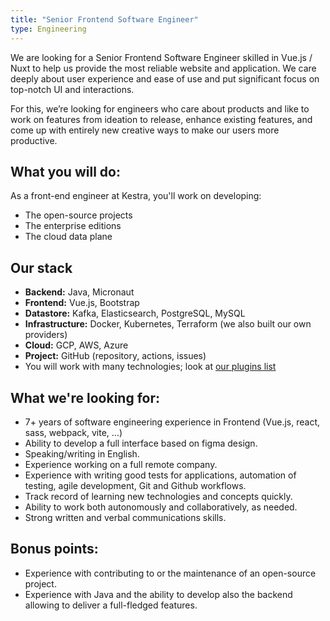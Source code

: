 ```yaml
---
title: "Senior Frontend Software Engineer"
type: Engineering
---
```

We are looking for a Senior Frontend Software Engineer skilled in Vue.js / Nuxt to help us provide the most reliable website and application. We care deeply about user experience and ease of use and put significant focus on top-notch UI and interactions.

For this, we’re looking for engineers who care about products and like to work on features from ideation to release, enhance existing features, and come up with entirely new creative ways to make our users more productive.


## What you will do:
As a front-end engineer at Kestra, you'll work on developing:
- The open-source projects
- The enterprise editions
- The cloud data plane

## Our stack

- **Backend:** Java, Micronaut
- **Frontend:** Vue.js, Bootstrap
- **Datastore:** Kafka, Elasticsearch, PostgreSQL, MySQL
- **Infrastructure:** Docker, Kubernetes, Terraform (we also built our own providers)
- **Cloud:** GCP, AWS, Azure
- **Project:** GitHub (repository, actions, issues)
- You will work with many technologies; look at [our plugins list](https://kestra.io/plugins)

## What we're looking for:
- 7+ years of software engineering experience in Frontend (Vue.js, react, sass, webpack, vite, …)
- Ability to develop a full interface based on figma design.
- Speaking/writing in English.
- Experience working on a full remote company.
- Experience with writing good tests for applications, automation of testing, agile development, Git and Github workflows.
- Track record of learning new technologies and concepts quickly.
- Ability to work both autonomously and collaboratively, as needed.
- Strong written and verbal communications skills.


## Bonus points:
- Experience with contributing to or the maintenance of an open-source project.
- Experience with Java and the ability to develop also the backend allowing to deliver a full-fledged features.